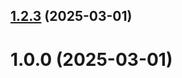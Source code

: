 ## [1.2.3](https://github.com/maks-yakunin/git-extended/compare/1.0.0...1.2.3) (2025-03-01)



# 1.0.0 (2025-03-01)



